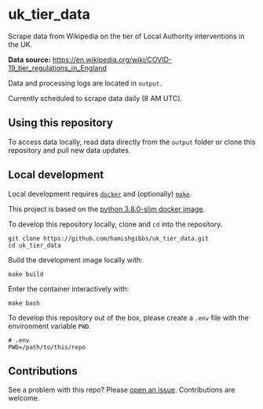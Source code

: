 # uk_tier_data
Scrape data from Wikipedia on the tier of Local Authority interventions in the UK.

**Data source:** https://en.wikipedia.org/wiki/COVID-19_tier_regulations_in_England

Data and processing logs are located in `output`.

Currently scheduled to scrape data daily (8 AM UTC).

## Using this repository

To access data locally, read data directly from the `output` folder or clone this repository and pull new data updates.

## Local development

Local development requires [`docker`](https://www.docker.com/get-started) and (optionally) [`make`](https://www.gnu.org/software/make/).

This project is based on the [python 3.8.0-slim docker image](https://hub.docker.com/_/python).

To develop this repository locally, clone and `cd` into the repository.

```{shell}
git clone https://github.com/hamishgibbs/uk_tier_data.git
cd uk_tier_data
```

Build the development image locally with:

```{shell}
make build
```

Enter the container interactively with:

```{shell}
make bash
```

To develop this repository out of the box, please create a `.env` file with the environment variable `PWD`.

```{shell}
# .env
PWD=/path/to/this/repo
```

## Contributions

See a problem with this repo? Please [open an issue](https://github.com/hamishgibbs/uk_tier_data/issues/new). Contributions are welcome.

